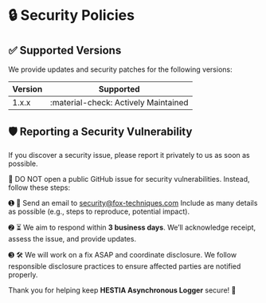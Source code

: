 # 🔒 Security Policies

## ✅ Supported Versions

We provide updates and security patches for the following versions:


| Version | Supported                                |
| ------- | ---------------------------------------- |
| 1.x.x   | :material-check: Actively Maintained     |


## 🛡️ Reporting a Security Vulnerability

If you discover a security issue, please report it privately to us as soon as possible.

🚨 DO NOT open a public GitHub issue for security vulnerabilities. Instead, follow these steps:

➊ 📩 Send an email to [security@fox-techniques.com](mailto:security@fox-techniques.com) Include as many details as possible (e.g., steps to reproduce, potential impact).

➋ ⏳ We aim to respond within **3 business days**. We’ll acknowledge receipt, assess the issue, and provide updates.

➌ 🛠️ We will work on a fix ASAP and coordinate disclosure. We follow responsible disclosure practices to ensure affected parties are notified properly.

Thank you for helping keep **HESTIA Asynchronous Logger** secure! 🙌